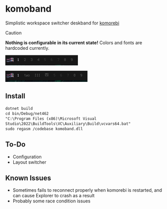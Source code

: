 # komoband
Simplistic workspace switcher deskband for [komorebi](https://github.com/LGUG2Z/komorebi)

<!-- prettier-ignore -->
> [!CAUTION]
> **Nothing is configurable in its current state!** Colors and fonts are hardcoded currently.

![Screenshot of komoband](.assets/normal.png)

![Screenshot of komoband with mixed name styles for workspaces](.assets/mixed_names.png)

## Install
```
dotnet build
cd bin/Debug/net462
"C:\Program Files (x86)\Microsoft Visual Studio\2022\BuildTools\VC\Auxiliary\Build\vcvars64.bat"
sudo regasm /codebase komoband.dll
```

## To-Do
- Configuration
- Layout switcher

## Known Issues
- Sometimes fails to reconnect properly when komorebi is restarted, and can cause Explorer to crash as a result
- Probably some race condition issues
